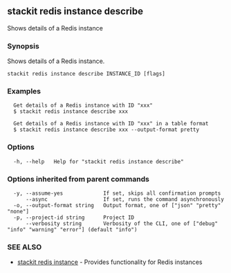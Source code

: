 ## stackit redis instance describe

Shows details  of a Redis instance

### Synopsis

Shows details  of a Redis instance.

```
stackit redis instance describe INSTANCE_ID [flags]
```

### Examples

```
  Get details of a Redis instance with ID "xxx"
  $ stackit redis instance describe xxx

  Get details of a Redis instance with ID "xxx" in a table format
  $ stackit redis instance describe xxx --output-format pretty
```

### Options

```
  -h, --help   Help for "stackit redis instance describe"
```

### Options inherited from parent commands

```
  -y, --assume-yes             If set, skips all confirmation prompts
      --async                  If set, runs the command asynchronously
  -o, --output-format string   Output format, one of ["json" "pretty" "none"]
  -p, --project-id string      Project ID
      --verbosity string       Verbosity of the CLI, one of ["debug" "info" "warning" "error"] (default "info")
```

### SEE ALSO

* [stackit redis instance](./stackit_redis_instance.md)	 - Provides functionality for Redis instances

